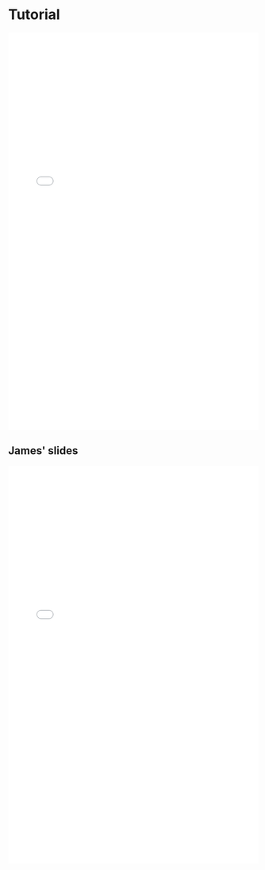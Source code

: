 # Tutorial

<iframe src="../../tutorial_week05.pdf" width="100%" height="800px" frameBorder="0"> </iframe>

## James' slides

<iframe src="../../tutorial_week05_james.pdf" width="100%" height="800px" frameBorder="0"> </iframe>